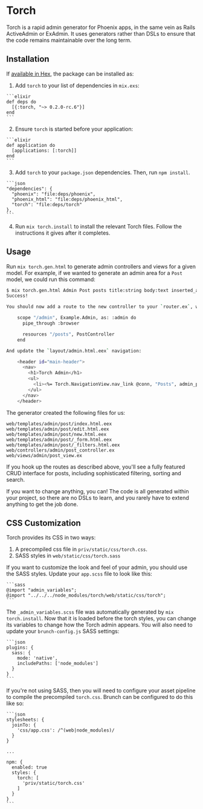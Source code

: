 # Torch

Torch is a rapid admin generator for Phoenix apps, in the same vein as Rails ActiveAdmin or ExAdmin.
It uses generators rather than DSLs to ensure that the code remains maintainable over the long term.

## Installation

If [available in Hex](https://hex.pm/docs/publish), the package can be installed as:

  1. Add `torch` to your list of dependencies in `mix.exs`:

    ```elixir
    def deps do
      [{:torch, "~> 0.2.0-rc.6"}]
    end
    ```

  2. Ensure `torch` is started before your application:

    ```elixir
    def application do
      [applications: [:torch]]
    end
    ```
    
  3. Add `torch` to your `package.json` dependencies. Then, run `npm install`.
  
    ```json
    "dependencies": {
      "phoenix": "file:deps/phoenix",
      "phoenix_html": "file:deps/phoenix_html",
      "torch": "file:deps/torch"
    },
    ```
  
  4. Run `mix torch.install` to install the relevant Torch files. Follow the instructions it gives after it completes.
  
## Usage
  
Run `mix torch.gen.html` to generate admin controllers and views for a given model. For example, if we wanted to generate an admin area for a `Post` model, we could run this command:

```bash
$ mix torch.gen.html Admin Post posts title:string body:text inserted_at:date
Success!

You should now add a route to the new controller to your `router.ex`, within the `:admin` scope:

    scope "/admin", Example.Admin, as: :admin do
      pipe_through :browser

      resources "/posts", PostController
    end

And update the `layout/admin.html.eex` navigation:

    <header id="main-header">
      <nav>
        <h1>Torch Admin</h1>
        <ul>
          <li><%= Torch.NavigationView.nav_link @conn, "Posts", admin_post_path(@conn, :index) %></a>
        </ul>
      </nav>
    </header>
```

The generator created the following files for us:

```
web/templates/admin/post/index.html.eex
web/templates/admin/post/edit.html.eex
web/templates/admin/post/new.html.eex
web/templates/admin/post/_form.html.eex
web/templates/admin/post/_filters.html.eex
web/controllers/admin/post_controller.ex
web/views/admin/post_view.ex
```

If you hook up the routes as described above, you'll see a fully featured CRUD interface for posts, including sophisticated filtering, sorting and search.

If you want to change anything, you can! The code is all generated within your project, so there are no DSLs to learn, and you rarely have to extend anything to get the job done.

## CSS Customization

Torch provides its CSS in two ways:

1. A precompiled css file in `priv/static/css/torch.css`.
2. SASS styles in `web/static/css/torch.sass`

If you want to customize the look and feel of your admin, you should use the SASS styles. Update your `app.scss` file to look like this:

    ```sass
    @import "admin_variables";
    @import "../../../node_modules/torch/web/static/css/torch";
    ```
    
The `_admin_variables.scss` file was automatically generated by `mix torch.install`. Now that it is loaded before the torch styles, you can change its variables to change how the Torch admin appears. You will also need to update your `brunch-config.js` SASS settings:

    ```json
    plugins: {
      sass: {
        mode: 'native',
        includePaths: ['node_modules']
      }
    }
    ```

If you're not using SASS, then you will need to configure your asset pipeline to compile the precompiled `torch.css`. Brunch can be configured to do this like so:

    ```json
    stylesheets: {
      joinTo: {
        'css/app.css': /^(web|node_modules)/
      }
    }

    ...
    
    npm: {
      enabled: true
      styles: {
        torch: [
          'priv/static/torch.css'
        ]
      }
    }
    ```
